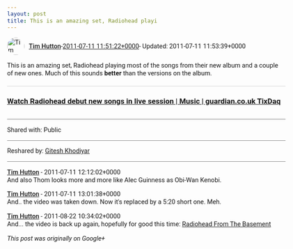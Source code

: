 ```yaml
---
layout: post
title: This is an amazing set, Radiohead playi
---
```


<html><head><meta charset="utf-8"><title>This is an amazing set, Radiohead playing most of the songs from their new al...</title><style>body {font: 11pt Roboto, Arial, sans-serif; max-width: 640px; margin: 24px;}.author-photo {border-radius: 50%; margin-right: 10px; width: 40px;}.author {font-weight: 500;}.main-content {margin: 15px 0 15px;}.post-title {font-weight: bold;}.location {display: block; margin-top: 15px;}.location img {float: left; margin-right: 5px; width: 20px;}.media-link {display: inline-block; max-width: 100%; vertical-align: top;}.media-link p {margin-top: 5px; max-height: 4em; overflow: scroll;}.media {max-height: 100vh; max-width: 100%;}.video-placeholder {background: black; display: flex; height: 300px; max-width: 100%; width: 640px;}.play-icon {border-bottom: 30px solid transparent; border-left: 50px solid white; border-top: 30px solid transparent; color: white; margin: auto;}.album {max-height: 800px; overflow: scroll; width: calc(100vw - 48px);}.album .media-link {margin-right: 5px; max-width: 250px;}.album .media {max-height: 250px;}.link-embed {border-top: 1px solid lightgrey; display: block; margin-top: 20px;}.link-embed img {max-width: 100%;}.inline-link-embed {display: block;}.inline-link-embed img {vertical-align: middle;}.link-title {display: inline-block; font-size: medium; font-weight: 300; padding-left: 1em;}.reshare-attribution {display: block; font-weight: bold; margin-bottom: 10px;}.poll-image {margin-bottom: 5px; max-height: 300px; max-width: 500px;}.poll-choice {align-items: center; display: flex; margin-bottom: 5px; max-width: 500px;}.poll-choice-percentage {background-color: lightblue; height: 100%; left: 0; position: absolute; z-index: -1;}.poll-choice-selected {margin-right: 5px;}.poll-choice-results {border: 1px solid lightgray; border-radius: 5px; display: flex; line-height: 40px; overflow: hidden; padding: 0 8px; position: relative;}.poll-choice-results, .poll-choice-description {flex-grow: 1; margin-right: 10px;}.poll-choice-image {width: 100%;}.poll-choice-image, .poll-choice-image img {max-height: 40px; max-width: 100px;}.poll-choice-votes {max-height: 100px; overflow: auto;}.plus-entity-embed {color: black; display: block; text-decoration: none;}.plus-entity-embed-cover-photo {max-height: 300px; max-width: 100%;}.plus-entity-embed-info {padding: 0 1em 1em;}.plus-entity-embed-info h2 {font-weight: 500; margin: 10px 0;}.plus-entity-embed-info p {font-size: small; margin: 0;}.collection-owner-avatar {border-radius: 50%; border: 2px solid white; height: 40px; margin-top: -22px;}.visibility {padding: 1em 0; border-top: 1px solid grey;}.post-activity {padding: 1em 0; border-top: 1px solid grey;}.comments {border-top: 1px solid gray; padding-top: 1em;}.comment + .comment {margin-top: 1em;}.comment .media-link, .comment .inline-link-embed {margin-top: 5px;}</style></head><body><div style="margin-bottom:1em;"><div style="display:flex; align-items:center"><img class="author-photo" src="https://lh4.googleusercontent.com/-epo4ZZKNqEw/AAAAAAAAAAI/AAAAAAAAVSU/qu3LpcHEnoQ/s64-c/photo.jpg" alt="Tim Hutton"><a href="https://plus.google.com/+TimHutton" target="_blank" class="author">Tim Hutton</a> - <a target="_blank" href="https://plus.google.com/+TimHutton/posts/du9jVDwQu1s">2011-07-11 11:51:22+0000</a><span> - Updated: 2011-07-11 11:53:39+0000</span></div><div class="main-content">This is an amazing set, Radiohead playing most of the songs from their new album and a couple of new ones. Much of this sounds <b>better</b> than the versions on the album.</div><a href="http://www.guardian.co.uk/music/2011/jul/11/radiohead-debut-new-songs" target="_blank" class="link-embed"><h3>Watch Radiohead debut new songs in live session | Music | guardian.co.uk TixDaq</h3><img src="http://static.guim.co.uk/sys-images/Guardian/Pix/pictures/2011/05/13/summer_music_620.gif" alt=""></a></div><div class="visibility">Shared with: Public</div><div class="post-activity"><div class="resharers">Reshared by: <a href="https://plus.google.com/105882661687265231815">Gitesh Khodiyar</a></div></div><div class="comments"><div class="comment"><a target="_blank" href="https://plus.google.com/+TimHutton" class="author">Tim Hutton</a><span class="time"> - 2011-07-11 12:12:02+0000</span><div class="comment-content">And also Thom looks more and more like Alec Guinness as Obi-Wan Kenobi.</div></div><div class="comment"><a target="_blank" href="https://plus.google.com/+TimHutton" class="author">Tim Hutton</a><span class="time"> - 2011-07-11 13:01:38+0000</span><div class="comment-content">And.. the video was taken down. Now it&#39;s replaced by a 5:20 short one. Meh.</div></div><div class="comment"><a target="_blank" href="https://plus.google.com/+TimHutton" class="author">Tim Hutton</a><span class="time"> - 2011-08-22 10:34:02+0000</span><div class="comment-content">And... the video is back up again, hopefully for good this time: <a rel="nofollow" target="_blank" href="http://www.youtube.com/watch?v=192MiKNk03c" class="ot-anchor bidi_isolate" jslog="10929; track:click" dir="ltr">Radiohead From The Basement</a></div></div></div></body></html>

<i>This post was originally on Google+</i>